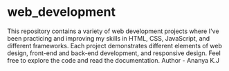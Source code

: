# web_development
This repository contains a variety of web development projects where I've been practicing and improving my skills in HTML, CSS, JavaScript, and different frameworks. Each project demonstrates different elements of web design, front-end and back-end development, and responsive design. Feel free to explore the code and read the documentation.
Author - Ananya K.J
